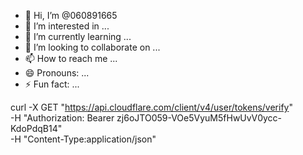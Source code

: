 - 👋 Hi, I’m @060891665
- 👀 I’m interested in ...
- 🌱 I’m currently learning ...
- 💞️ I’m looking to collaborate on ...
- 📫 How to reach me ...
- 😄 Pronouns: ...
- ⚡ Fun fact: ...

<!---
060891665/060891665 is a ✨ special ✨ repository because its `README.md` (this file) appears on your GitHub profile.
You can click the Preview link to take a look at your changes.
--->
curl -X GET "https://api.cloudflare.com/client/v4/user/tokens/verify" \
     -H "Authorization: Bearer zj6oJTO059-VOe5VyuM5fHwUvV0ycc-KdoPdqB14" \
     -H "Content-Type:application/json"
